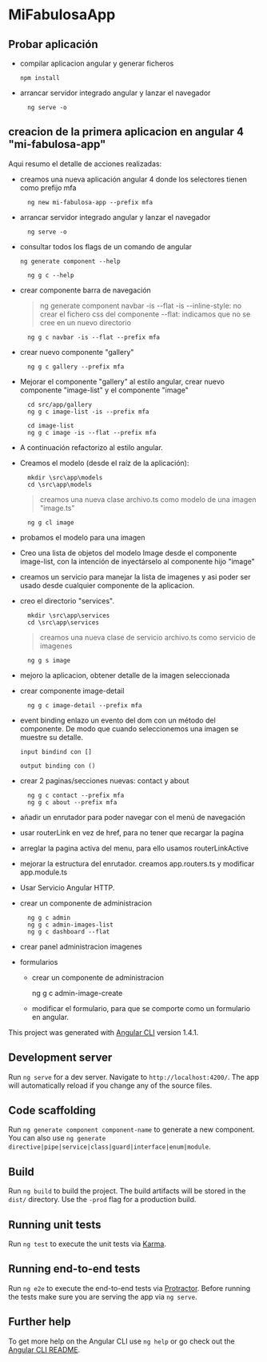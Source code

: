 # MiFabulosaApp

## Probar aplicación ##

-	compilar aplicacion angular y generar ficheros

		npm install

- arrancar servidor integrado angular y lanzar el navegador

	    ng serve -o


## creacion de la primera aplicacion en angular 4 "mi-fabulosa-app" ##

Aqui resumo el detalle de acciones realizadas:

- creamos una nueva aplicación angular 4 donde los selectores tienen como prefijo mfa

	    ng new mi-fabulosa-app --prefix mfa

- arrancar servidor integrado angular y lanzar el navegador

	    ng serve -o

- consultar todos los flags de un comando de angular

	`ng generate component --help`
	
	    ng g c --help

- crear componente barra de navegación
	
	> 	ng generate component navbar -is --flat
	-is --inline-style: no crear el fichero css del componente
	--flat: indicamos que no se cree en un nuevo directorio

		ng g c navbar -is --flat --prefix mfa

- crear nuevo componente "gallery"

		ng g c gallery --prefix mfa


- Mejorar el componente "gallery" al estilo angular, crear nuevo componente "image-list" y el componente "image"

		cd src/app/gallery
		ng g c image-list -is --prefix mfa

		cd image-list
		ng g c image -is --flat --prefix mfa

- A continuación refactorizo al estilo angular.
		

- Creamos el modelo (desde el raíz de la aplicación):

		mkdir \src\app\models
		cd \src\app\models
	
	>creamos una nueva clase archivo.ts como modelo de una imagen "image.ts"

		ng g cl image

- probamos el modelo para una imagen

- Creo una lista de objetos del modelo Image desde el componente image-list, con la intención de inyectárselo al componente hijo "image"

- creamos un servicio para manejar la lista de imagenes y asi poder ser usado desde cualquier componente de la aplicacion.

- creo el directorio "services".

		mkdir \src\app\services
		cd \src\app\services
	
	>creamos una nueva clase de servicio archivo.ts como servicio de imagenes

		ng g s image

- mejoro la aplicacion, obtener detalle de la imagen seleccionada

- crear componente image-detail

		ng g c image-detail --prefix mfa

- event binding enlazo un evento del dom con un método del componente. De modo que cuando seleccionemos una imagen se muestre su detalle.

      input bindind con []

      output binding con ()

- crear 2 paginas/secciones nuevas: contact y about

		ng g c contact --prefix mfa
		ng g c about --prefix mfa

- añadir un enrutador para poder navegar con el menú de navegación

- usar routerLink en vez de href, para no tener que recargar la pagina

- arreglar la pagina activa del menu, para ello usamos routerLinkActive

- mejorar la estructura del enrutador. creamos app.routers.ts y modificar app.module.ts

- Usar Servicio Angular HTTP.

- crear un componente de administracion

		ng g c admin
		ng g c admin-images-list
		ng g c dashboard --flat

- crear panel administracion imagenes


- formularios
	- crear un componente de administracion

		ng g c admin-image-create

	- modificar el formulario, para que se comporte como un formulario en angular.





This project was generated with [Angular CLI](https://github.com/angular/angular-cli) version 1.4.1.

## Development server

Run `ng serve` for a dev server. Navigate to `http://localhost:4200/`. The app will automatically reload if you change any of the source files.

## Code scaffolding

Run `ng generate component component-name` to generate a new component. You can also use `ng generate directive|pipe|service|class|guard|interface|enum|module`.

## Build

Run `ng build` to build the project. The build artifacts will be stored in the `dist/` directory. Use the `-prod` flag for a production build.

## Running unit tests

Run `ng test` to execute the unit tests via [Karma](https://karma-runner.github.io).

## Running end-to-end tests

Run `ng e2e` to execute the end-to-end tests via [Protractor](http://www.protractortest.org/).
Before running the tests make sure you are serving the app via `ng serve`.

## Further help

To get more help on the Angular CLI use `ng help` or go check out the [Angular CLI README](https://github.com/angular/angular-cli/blob/master/README.md).
